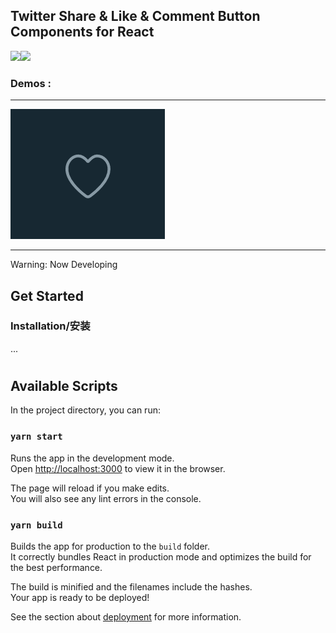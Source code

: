 ## Twitter Share & Like & Comment Button Components for React

![](https://img.shields.io/badge/license-MIT-brightgreen)![](https://img.shields.io/badge/virsion-0.0.1-orange)



### **Demo**s :

------



![avatar](/doc/likeBtn.gif)



------

Warning: Now Developing

## Get Started



### Installation/安装

...

#

## Available Scripts

In the project directory, you can run:

### `yarn start`

Runs the app in the development mode.<br />
Open [http://localhost:3000](http://localhost:3000) to view it in the browser.

The page will reload if you make edits.<br />
You will also see any lint errors in the console.

### `yarn build`

Builds the app for production to the `build` folder.<br />
It correctly bundles React in production mode and optimizes the build for the best performance.

The build is minified and the filenames include the hashes.<br />
Your app is ready to be deployed!

See the section about [deployment](https://facebook.github.io/create-react-app/docs/deployment) for more information.
